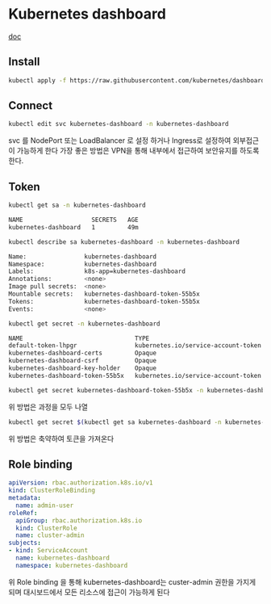 
# Kubernetes dashboard

[doc](https://kubernetes.io/docs/tasks/access-application-cluster/web-ui-dashboard/)

## Install
```bash
kubectl apply -f https://raw.githubusercontent.com/kubernetes/dashboard/v2.4.0/aio/deploy/recommended.yaml
```

## Connect
```bash
kubectl edit svc kubernetes-dashboard -n kubernetes-dashboard 
```
svc 를 NodePort 또는 LoadBalancer 로 설정 하거나 Ingress로 설정하여 외부접근이 가능하게 한다 
가장 좋은 방법은 VPN을 통해 내부에서 접근하여 보안유지를 하도록 한다.

## Token
```bash
kubectl get sa -n kubernetes-dashboard

NAME                   SECRETS   AGE
kubernetes-dashboard   1         49m
```
```bash
kubectl describe sa kubernetes-dashboard -n kubernetes-dashboard

Name:                kubernetes-dashboard
Namespace:           kubernetes-dashboard
Labels:              k8s-app=kubernetes-dashboard
Annotations:         <none>
Image pull secrets:  <none>
Mountable secrets:   kubernetes-dashboard-token-55b5x
Tokens:              kubernetes-dashboard-token-55b5x
Events:              <none>
```
```bash
kubectl get secret -n kubernetes-dashboard

NAME                               TYPE                                  DATA   AGE
default-token-lhpgr                kubernetes.io/service-account-token   3      52m
kubernetes-dashboard-certs         Opaque                                0      52m
kubernetes-dashboard-csrf          Opaque                                1      52m
kubernetes-dashboard-key-holder    Opaque                                2      52m
kubernetes-dashboard-token-55b5x   kubernetes.io/service-account-token   3      52m
```
```bash
kubectl get secret kubernetes-dashboard-token-55b5x -n kubernetes-dashboard -o json | jq -r '.data.token' | base64 -d
```
위 방법은 과정을 모두 나열

```bash
kubectl get secret $(kubectl get sa kubernetes-dashboard -n kubernetes-dashboard -o json | jq -r '.secrets[0].name') -n kubernetes-dashboard -o json | jq -r '.data.token' | base64 -d
```
위 방법은 축약하여 토큰을 가져온다


## Role binding

```yaml
apiVersion: rbac.authorization.k8s.io/v1
kind: ClusterRoleBinding
metadata:
  name: admin-user
roleRef:
  apiGroup: rbac.authorization.k8s.io
  kind: ClusterRole
  name: cluster-admin
subjects:
- kind: ServiceAccount
  name: kubernetes-dashboard
  namespace: kubernetes-dashboard
```
위 Role binding 을 통해 kubernetes-dashboard는 custer-admin 권한을 가지게 되며
대시보드에서 모든 리소스에 접근이 가능하게 된다

